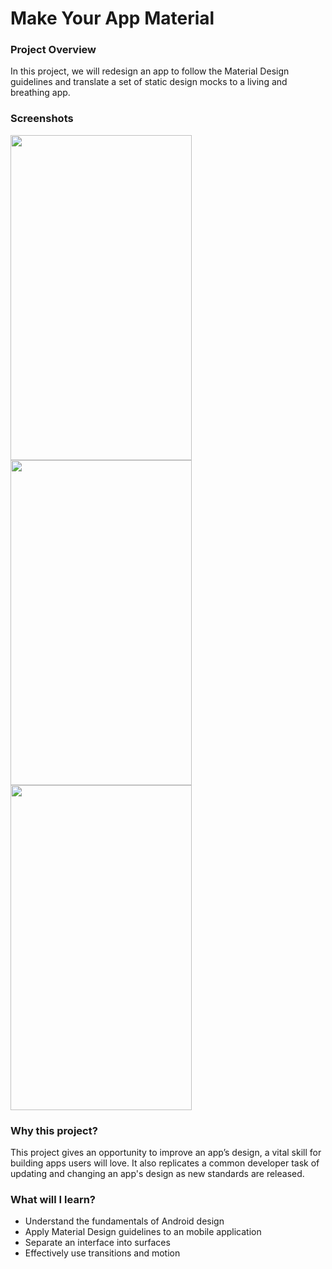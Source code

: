 Make Your App Material
====

### Project Overview
In this project, we will redesign an app to follow the Material Design guidelines and translate a set of static design mocks to a living and breathing app.

### Screenshots
<img src="https://cloud.githubusercontent.com/assets/20086830/25010173/ecc9f1cc-2086-11e7-8991-b5d54d270b8f.png" height=520 width =290/> <img src="https://cloud.githubusercontent.com/assets/20086830/25010225/16344b7a-2087-11e7-94c8-2cf624ad82c5.png" height=520 width =290/> <img src="https://cloud.githubusercontent.com/assets/20086830/25010256/349c72e0-2087-11e7-9d3a-e27abd9247d7.png" height=520 width =290/>

### Why this project?
This project gives an opportunity to improve an app’s design, a vital skill for building apps users will love. It also replicates a common developer task of updating and changing an app's design as new standards are released.

### What will I learn?
* Understand the fundamentals of Android design
* Apply Material Design guidelines to an mobile application
* Separate an interface into surfaces
* Effectively use transitions and motion
